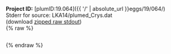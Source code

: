 **Project ID:** [plumID:19.064]({{ '/' | absolute_url }}eggs/19/064/)  
Stderr for source:  LKA14/plumed_Crys.dat   
(download [zipped raw stdout](plumed_Crys.dat.plumed_master.stdout.txt.zip))  
{% raw %}
<pre>
</pre>
{% endraw %}
